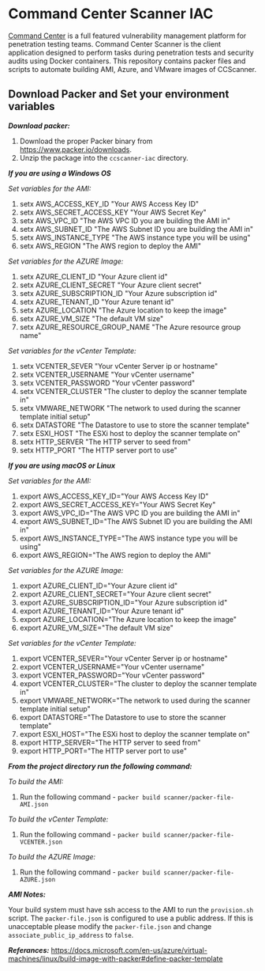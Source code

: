 # Command Center Scanner IAC #
[Command Center](https://www.critical-sec.com/command-center/) is a full featured vulnerability management platform for penetration testing teams. Command Center Scanner is the client application designed to perform tasks during penetration tests and security audits using
Docker containers. This repository contains packer files and scripts to automate building AMI, Azure, and VMware images of CCScanner.

## Download Packer and Set your environment variables ##

**_Download packer:_**

1) Download the proper Packer binary from https://www.packer.io/downloads.
2) Unzip the package into the `ccscanner-iac` directory.


**_If you are using a Windows OS_**
 
*_Set variables for the AMI:_*

1) setx AWS_ACCESS_KEY_ID "Your AWS Access Key ID"
2) setx AWS_SECRET_ACCESS_KEY "Your AWS Secret Key"
3) setx AWS_VPC_ID "The AWS VPC ID you are building the AMI in"
4) setx AWS_SUBNET_ID "The AWS Subnet ID you are building the AMI in"
5) setx AWS_INSTANCE_TYPE "The AWS instance type you will be using"
6) setx AWS_REGION "The AWS region to deploy the AMI"

*_Set variables for the AZURE Image:_*

1) setx AZURE_CLIENT_ID "Your Azure client id"
2) setx AZURE_CLIENT_SECRET "Your Azure client secret"
3) setx AZURE_SUBSCRIPTION_ID "Your Azure subscription id"
4) setx AZURE_TENANT_ID "Your Azure tenant id"
5) setx AZURE_LOCATION "The Azure location to keep the image"
6) setx AZURE_VM_SIZE "The default VM size"
7) setx AZURE_RESOURCE_GROUP_NAME "The Azure resource group name"

*_Set variables for the vCenter Template:_*

1) setx VCENTER_SEVER "Your vCenter Server ip or hostname"
2) setx VCENTER_USERNAME "Your vCenter username"
3) setx VCENTER_PASSWORD "Your vCenter password"
4) setx VCENTER_CLUSTER "The cluster to deploy the scanner template in"
5) setx VMWARE_NETWORK "The network to used during the scanner template initial setup"
6) setx DATASTORE "The Datastore to use to store the scanner template"
7) setx ESXI_HOST "The ESXi host to deploy the scanner template on"
8) setx HTTP_SERVER "The HTTP server to seed from"
9) setx HTTP_PORT "The HTTP server port to use"


**_If you are using macOS or Linux_**

*_Set variables for the AMI:_*

1) export AWS_ACCESS_KEY_ID="Your AWS Access Key ID"
2) export AWS_SECRET_ACCESS_KEY="Your AWS Secret Key"
3) export AWS_VPC_ID="The AWS VPC ID you are building the AMI in"
4) export AWS_SUBNET_ID="The AWS Subnet ID you are building the AMI in"
5) export AWS_INSTANCE_TYPE="The AWS instance type you will be using"
6) export AWS_REGION="The AWS region to deploy the AMI"

*_Set variables for the AZURE Image:_*

1) export AZURE_CLIENT_ID="Your Azure client id"
2) export AZURE_CLIENT_SECRET="Your Azure client secret"
3) export AZURE_SUBSCRIPTION_ID="Your Azure subscription id"
4) export AZURE_TENANT_ID="Your Azure tenant id"
5) export AZURE_LOCATION="The Azure location to keep the image"
6) export AZURE_VM_SIZE="The default VM size"

*_Set variables for the vCenter Template:_*

1) export VCENTER_SEVER="Your vCenter Server ip or hostname"
2) export VCENTER_USERNAME="Your vCenter username"
3) export VCENTER_PASSWORD="Your vCenter password"
4) export VCENTER_CLUSTER="The cluster to deploy the scanner template in"
5) export VMWARE_NETWORK="The network to used during the scanner template initial setup"
6) export DATASTORE="The Datastore to use to store the scanner template"
7) export ESXI_HOST="The ESXi host to deploy the scanner template on"
8) export HTTP_SERVER="The HTTP server to seed from"
9) export HTTP_PORT="The HTTP server port to use"

**_From the project directory run the following command:_**

*_To build the AMI:_*
1) Run the following command - `packer build scanner/packer-file-AMI.json`

*_To build the vCenter Template:_*
1) Run the following command - `packer build scanner/packer-file-VCENTER.json`

*_To build the AZURE Image:_*
1) Run the following command - `packer build scanner/packer-file-AZURE.json`

**_AMI Notes:_**

Your build system must have ssh access to the AMI to run the `provision.sh` script. The `packer-file.json` is configured to use a public address.
If this is unacceptable please modify the `packer-file.json` and change `associate_public_ip_address` to `false`.

**_Referances:_**
https://docs.microsoft.com/en-us/azure/virtual-machines/linux/build-image-with-packer#define-packer-template

